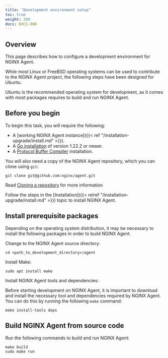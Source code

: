 ```yaml
---
title: "Development environment setup"
toc: true
weight: 200
docs: DOCS-000
---
```


## Overview

This page describes how to configure a development environment for NGINX Agent.

While most Linux or FreeBSD operating systems can be used to contribute to the NGINX Agent project, the following steps have been designed for Ubuntu. 

Ubuntu is the recommended operating system for development, as it comes with most packages requires to build and run NGINX Agent.

## Before you begin

To begin this task, you will require the following:

- A [working NGINX Agent instance]({{< ref "/installation-upgrade/install.md" >}}).
- A [Go installation](https://go.dev/dl/) of version 1.22.2 or newer.
- A [Protocol Buffer Compiler](https://grpc.io/docs/protoc-installation/) installation.

You will also need a copy of the NGINX Agent repository, which you can clone using `git`:

```shell
git clone git@github.com:nginx/agent.git
```

Read [Cloning a repository](https://docs.github.com/en/repositories/creating-and-managing-repositories/cloning-a-repository) for more information

Follow the steps in the [Installation]({{< relref "/installation-upgrade/install.md" >}}) topic to install NGINX Agent.

## Install prerequisite packages
Depending on the operating system distribution, it may be necessary to install the following packages in order to build NGINX Agent.

Change to the NGINX Agent source directory:
```shell
cd <path_to_development_directory>/agent
```

Install Make:
```shell
sudo apt install make
```

Install NGINX Agent tools and dependencies:

Before starting development on NGINX Agent, it is important to download and install the necessary tool and dependencies required by NGINX Agent. You can do this by running the following `make` command:
```shell
make install-tools deps
```

## Build NGINX Agent from source code

Run the following commands to build and run NGINX Agent:

```shell
make build
sudo make run
```
